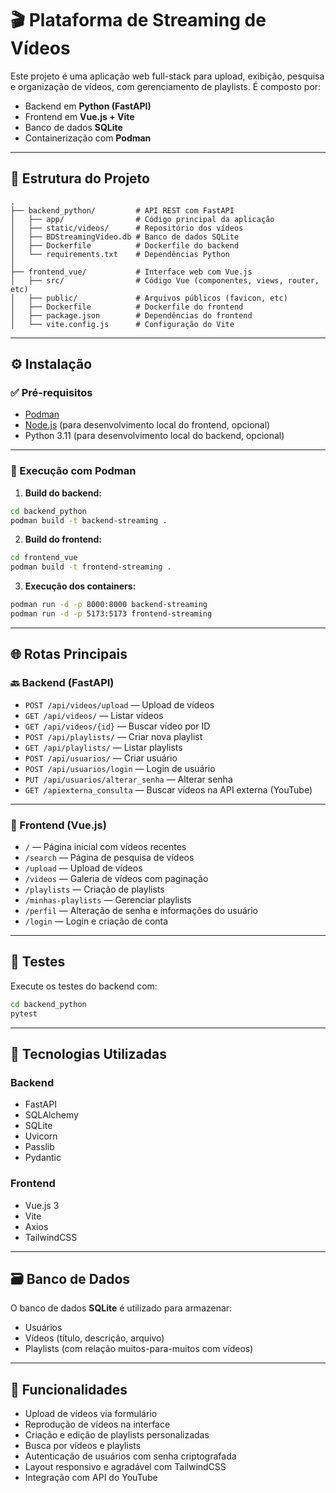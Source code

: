 
# 🎬 Plataforma de Streaming de Vídeos

Este projeto é uma aplicação web full-stack para upload, exibição, pesquisa e organização de vídeos, com gerenciamento de playlists. É composto por:

- Backend em **Python (FastAPI)**
- Frontend em **Vue.js + Vite**
- Banco de dados **SQLite**
- Containerização com **Podman**

---

## 📁 Estrutura do Projeto

```
.
├── backend_python/         # API REST com FastAPI
│   ├── app/                # Código principal da aplicação
│   ├── static/videos/      # Repositório dos vídeos
│   ├── BDStreamingVideo.db # Banco de dados SQLite
│   ├── Dockerfile          # Dockerfile do backend
│   └── requirements.txt    # Dependências Python
│
├── frontend_vue/           # Interface web com Vue.js
│   ├── src/                # Código Vue (componentes, views, router, etc)
│   ├── public/             # Arquivos públicos (favicon, etc)
│   ├── Dockerfile          # Dockerfile do frontend
│   ├── package.json        # Dependências do frontend
│   └── vite.config.js      # Configuração do Vite
```

---

## ⚙️ Instalação

### ✅ Pré-requisitos

- [Podman](https://podman.io/)
- [Node.js](https://nodejs.org/) (para desenvolvimento local do frontend, opcional)
- Python 3.11 (para desenvolvimento local do backend, opcional)

---

### 🐳 Execução com Podman

1. **Build do backend:**

```bash
cd backend_python
podman build -t backend-streaming .
```

2. **Build do frontend:**

```bash
cd frontend_vue
podman build -t frontend-streaming .
```

3. **Execução dos containers:**

```bash
podman run -d -p 8000:8000 backend-streaming
podman run -d -p 5173:5173 frontend-streaming
```

---

## 🌐 Rotas Principais

### 🔙 Backend (FastAPI)

- `POST /api/videos/upload` — Upload de vídeos
- `GET /api/videos/` — Listar vídeos
- `GET /api/videos/{id}` — Buscar vídeo por ID
- `POST /api/playlists/` — Criar nova playlist
- `GET /api/playlists/` — Listar playlists
- `POST /api/usuarios/` — Criar usuário
- `POST /api/usuarios/login` — Login de usuário
- `PUT /api/usuarios/alterar_senha` — Alterar senha
- `GET /apiexterna_consulta` — Buscar vídeos na API externa (YouTube)

---

### 🎨 Frontend (Vue.js)

- `/` — Página inicial com vídeos recentes
- `/search` — Página de pesquisa de vídeos
- `/upload` — Upload de vídeos
- `/videos` — Galeria de vídeos com paginação
- `/playlists` — Criação de playlists
- `/minhas-playlists` — Gerenciar playlists
- `/perfil` — Alteração de senha e informações do usuário
- `/login` — Login e criação de conta

---

## 🧪 Testes

Execute os testes do backend com:

```bash
cd backend_python
pytest
```

---

## 🧰 Tecnologias Utilizadas

### Backend
- FastAPI
- SQLAlchemy
- SQLite
- Uvicorn
- Passlib
- Pydantic

### Frontend
- Vue.js 3
- Vite
- Axios
- TailwindCSS

---

## 🗃️ Banco de Dados

O banco de dados **SQLite** é utilizado para armazenar:
- Usuários
- Vídeos (título, descrição, arquivo)
- Playlists (com relação muitos-para-muitos com vídeos)

---

## 🚀 Funcionalidades

- Upload de vídeos via formulário
- Reprodução de vídeos na interface
- Criação e edição de playlists personalizadas
- Busca por vídeos e playlists
- Autenticação de usuários com senha criptografada
- Layout responsivo e agradável com TailwindCSS
- Integração com API do YouTube
